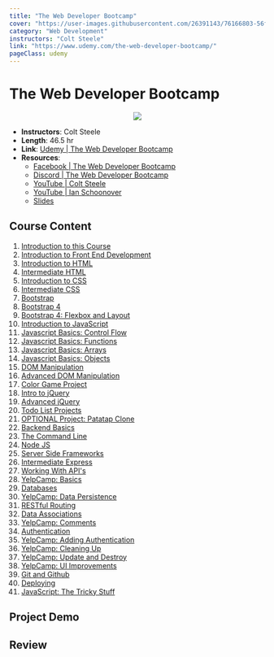 ```yaml
---
title: "The Web Developer Bootcamp"
cover: "https://user-images.githubusercontent.com/26391143/76166803-56f65c80-619c-11ea-825e-264455099412.png"
category: "Web Development"
instructors: "Colt Steele"
link: "https://www.udemy.com/the-web-developer-bootcamp/"
pageClass: udemy
---
```



# The Web Developer Bootcamp

<p align="center">
  <img src="https://user-images.githubusercontent.com/26391143/76166803-56f65c80-619c-11ea-825e-264455099412.png" />
</p>

- **Instructors**: Colt Steele
- **Length**: 46.5 hr
- **Link**: [Udemy | The Web Developer Bootcamp](https://www.udemy.com/the-web-developer-bootcamp/)
- **Resources**:
  - [Facebook | The Web Developer Bootcamp](https://www.facebook.com/groups/2100745003324401/)
  - [Discord | The Web Developer Bootcamp](https://discord.gg/CUga7jX)
  - [YouTube | Colt Steele](https://www.youtube.com/channel/UCrqAGUPPMOdo0jfQ6grikZw)
  - [YouTube | Ian Schoonover](https://www.youtube.com/c/ianschoonover)
  - [Slides](https://drive.google.com/drive/folders/0B7qHXcyKO8LKWGdpcXQtM2liUjQ)

## Course Content

1. [Introduction to this Course](./01_Introduction-to-this-Course/)
2. [Introduction to Front End Development](./02_Introduction-to-Front-End-Development/)
3. [Introduction to HTML](./03_Introduction-to-HTML/)
4. [Intermediate HTML](./04_Intermediate-HTML/)
5. [Introduction to CSS](./05_Introduction-to_CSS/)
6. [Intermediate CSS](./06_Intermediate-CSS/)
7. [Bootstrap](./07_Bootstrap/)
8. [Bootstrap 4](./08_Bootstrap4/)
9. [Bootstrap 4: Flexbox and Layout](./09_Bootstrap4-Flexbox-and-Layout/)
10. [Introduction to JavaScript](./10_Introduction-to-JavaScript/)
11. [Javascript Basics: Control Flow](./11_JavaScript-Basics-Control-Flow/)
12. [Javascript Basics: Functions](./12_JavaScript-Basics-Functions/)
13. [Javascript Basics: Arrays](./13_JavaScript-Basics-Arrays/)
14. [Javascript Basics: Objects](./14_JavaScript-Basics-Objects/)
15. [DOM Manipulation](./15_DOM-Manipulation/)
16. [Advanced DOM Manipulation](./16_Advanced-DOM-Manipulation/)
17. [Color Game Project](./17_Color-Game-Project/)
18. [Intro to jQuery](./18_Intro-to-jQuery/)
19. [Advanced jQuery](./19_Advanced-jQuery/)
20. [Todo List Projects]()
21. [OPTIONAL Project: Patatap Clone]()
22. [Backend Basics](./22_Backend-Basics/)
23. [The Command Line](./23_The-Command-Line/)
24. [Node JS](./24_Node-JS/)
25. [Server Side Frameworks](./25_Server-Side-Frameworks/)
26. [Intermediate Express](./26_Intermediate-Express/)
27. [Working With API's](./27_Working-with-APIs/)
28. [YelpCamp: Basics](./28_YelpCamp-Basics/)
29. [Databases](./29_Databases/)
30. [YelpCamp: Data Persistence](./30_YelpCamp-Data-Persistence/)
31. [RESTful Routing](./31_RESTful-Routing/)
32. [Data Associations](./32_Data-Associations/)
33. [YelpCamp: Comments](./33_YelpCamp-Comments/)
34. [Authentication](./34_Authentication/)
35. [YelpCamp: Adding Authentication](./35_YelpCamp-Adding-Authentication/)
36. [YelpCamp: Cleaning Up](./36_YelpCamp-Cleaning-Up/)
37. [YelpCamp: Update and Destroy](./37_YelpCamp-Update-and-Destroy/)
38. [YelpCamp: UI Improvements](./38_YelpCamp-UI-Improvements/)
39. [Git and Github](./39_Git-and-GitHub/)
40. [Deploying](./40_Deploying/)
41. [JavaScript: The Tricky Stuff](./41_JavaScript-The-Tricky-Stuff/)

## Project Demo

## Review
